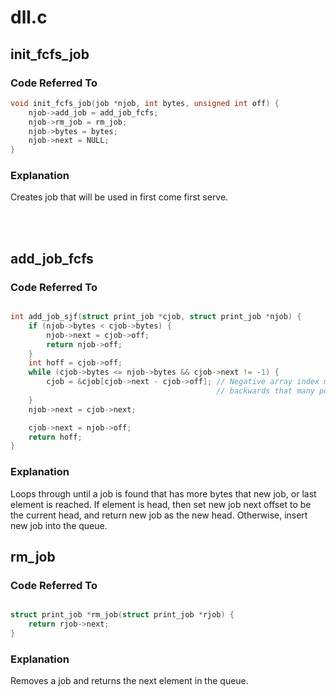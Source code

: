 # dll.c

## init_fcfs_job

### Code Referred To

```c
void init_fcfs_job(job *njob, int bytes, unsigned int off) {
    njob->add_job = add_job_fcfs;
    njob->rm_job = rm_job;
    njob->bytes = bytes;
    njob->next = NULL;
}
```

### Explanation

Creates job that will be used in first come first serve. 

<br/><br/>

## add_job_fcfs

### Code Referred To

```c

int add_job_sjf(struct print_job *cjob, struct print_job *njob) {
    if (njob->bytes < cjob->bytes) {
        njob->next = cjob->off;
        return njob->off;
    }
    int hoff = cjob->off;
    while (cjob->bytes <= njob->bytes && cjob->next != -1) {
        cjob = &cjob[cjob->next - cjob->off]; // Negative array index means go
                                              // backwards that many pointers
    }
    njob->next = cjob->next;

    cjob->next = njob->off;
    return hoff;
}
```

### Explanation

Loops through until a job is found that has more bytes that new job, or last element is reached. If element is head, then set new job next offset to be the current head, and return new job as the new head. Otherwise, insert new job into the queue. 


## rm_job

### Code Referred To

```c

struct print_job *rm_job(struct print_job *rjob) {
    return rjob->next;
}

```

### Explanation

Removes a job and returns the next element in the queue. 
